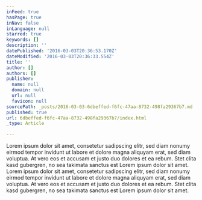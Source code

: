 ```yaml
---
inFeed: true
hasPage: true
inNav: false
inLanguage: null
starred: true
keywords: []
description: ''
datePublished: '2016-03-03T20:36:53.170Z'
dateModified: '2016-03-03T20:36:33.554Z'
title: ''
author: []
authors: []
publisher:
  name: null
  domain: null
  url: null
  favicon: null
sourcePath: _posts/2016-03-03-6dbeffed-f6fc-47aa-8732-498fa29367b7.md
published: true
url: 6dbeffed-f6fc-47aa-8732-498fa29367b7/index.html
_type: Article

---
```

Lorem ipsum dolor sit amet, consetetur sadipscing elitr, sed diam nonumy eirmod tempor invidunt ut labore et dolore magna aliquyam erat, sed diam voluptua. At vero eos et accusam et justo duo dolores et ea rebum. Stet clita kasd gubergren, no sea takimata sanctus est Lorem ipsum dolor sit amet. Lorem ipsum dolor sit amet, consetetur sadipscing elitr, sed diam nonumy eirmod tempor invidunt ut labore et dolore magna aliquyam erat, sed diam voluptua. At vero eos et accusam et justo duo dolores et ea rebum. Stet clita kasd gubergren, no sea takimata sanctus est Lorem ipsum dolor sit amet.